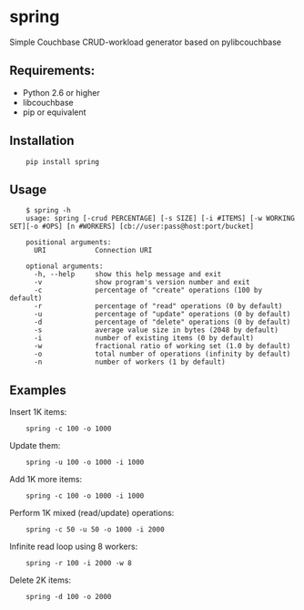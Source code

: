spring
======

Simple Couchbase CRUD-workload generator based on pylibcouchbase

Requirements:
-------------

* Python 2.6 or higher
* libcouchbase
* pip or equivalent

Installation
------------

        pip install spring

Usage
-----

        $ spring -h
        usage: spring [-crud PERCENTAGE] [-s SIZE] [-i #ITEMS] [-w WORKING SET][-o #OPS] [n #WORKERS] [cb://user:pass@host:port/bucket]

        positional arguments:
          URI            Connection URI

        optional arguments:
          -h, --help     show this help message and exit
          -v             show program's version number and exit
          -c             percentage of "create" operations (100 by default)
          -r             percentage of "read" operations (0 by default)
          -u             percentage of "update" operations (0 by default)
          -d             percentage of "delete" operations (0 by default)
          -s             average value size in bytes (2048 by default)
          -i             number of existing items (0 by default)
          -w             fractional ratio of working set (1.0 by default)
          -o             total number of operations (infinity by default)
          -n             number of workers (1 by default)

Examples
--------

Insert 1K items:

        spring -c 100 -o 1000

Update them:

        spring -u 100 -o 1000 -i 1000

Add 1K more items:

        spring -c 100 -o 1000 -i 1000

Perform 1K mixed (read/update) operations:

        spring -c 50 -u 50 -o 1000 -i 2000

Infinite read loop using 8 workers:

        spring -r 100 -i 2000 -w 8

Delete 2K items:

        spring -d 100 -o 2000
